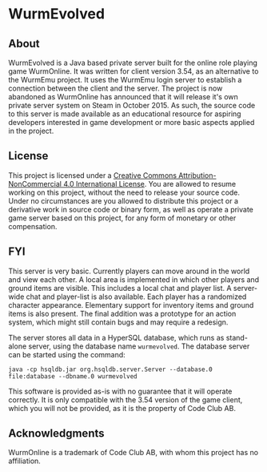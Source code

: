 # WurmEvolved

## About
WurmEvolved is a Java based private server built for the online role playing game WurmOnline. It was written for client version 3.54, as an alternative to the WurmEmu project. It uses the WurmEmu login server to establish a connection between the client and the server. The project is now abandoned as WurmOnline has announced that it will release it's own private server system on Steam in October 2015. As such, the source code to this server is made available as an educational resource for aspiring developers interested in game development or more basic aspects applied in the project.

## License
This project is licensed under a [Creative Commons Attribution-NonCommercial 4.0 International License](http://creativecommons.org/licenses/by-nc/4.0/). You are allowed to resume working on this project, without the need to release your source code. Under no circumstances are you allowed to distribute this project or a derivative work in source code or binary form, as well as operate a private game server based on this project, for any form of monetary or other compensation.

## FYI
This server is very basic. Currently players can move around in the world and view each other. A local area is implemented in which other players and ground items are visible. This includes a local chat and player list. A server-wide chat and player-list is also available. Each player has a randomized character appearance. Elementary support for inventory items and ground items is also present. The final addition was a prototype for an action system, which might still contain bugs and may require a redesign.

The server stores all data in a HyperSQL database, which runs as stand-alone server, using the database name `wurmevolved`. The database server can be started using the command:
```
java -cp hsqldb.jar org.hsqldb.server.Server --database.0 file:database --dbname.0 wurmevolved
```

This software is provided as-is with no guarantee that it will operate correctly. It is only compatible with the 3.54 version of the game client, which you will not be provided, as it is the property of Code Club AB.

## Acknowledgments
WurmOnline is a trademark of Code Club AB, with whom this project has no affiliation.